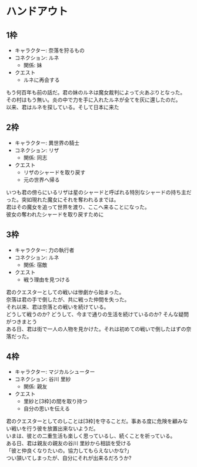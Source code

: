 # ハンドアウト

## 1枠

- キャラクター: 奈落を狩るもの
- コネクション: ルネ
    - 関係: 妹
- クエスト
    - ルネに再会する

もう何百年も前の話だ。君の妹のルネは魔女裁判によって火あぶりとなった。  
その村はもう無い。炎の中で力を手に入れたルネが全てを灰に還したのだ。  
以来、君はルネを探している。そして日本に来た


## 2枠

- キャラクター: 異世界の騎士
- コネクション: リザ
    - 関係: 同志
- クエスト
    - リザのシャードを取り戻す
    - 元の世界へ帰る

いつも君の傍らにいるリザは星のシャードと呼ばれる特別なシャードの持ち主だった。突如現れた魔女にそれを奪われるまでは。  
君はその魔女を追って世界を渡り、ここへ来ることになった。  
彼女の奪われたシャードを取り戻すために

## 3枠

- キャラクター: 力の執行者
- コネクション: ルネ
    - 関係: 宿敵
- クエスト
    - 戦う理由を見つける

君のクエスターとしての戦いは惨劇から始まった。  
奈落は君の手で倒したが、共に戦った仲間を失った。  
それ以来、君は奈落との戦いを続けている。  
どうして戦うのか? どうして、今まで通りの生活を続けているのか? そんな疑問がつきまとう  
ある日、君は街で一人の人物を見かけた。それは初めての戦いで倒したはずの奈落だった。

## 4枠

- キャラクター: マジカルシューター
- コネクション: 谷川 里紗
    - 関係: 親友
- クエスト
    - 里紗と\[3枠]の間を取り持つ
    - 自分の思いを伝える

君のクエスターとしてのしことは\[3枠]を守ることだ。事ある度に危険を顧みない戦いを行う彼を放置出来ないようだ。  
いまは、彼との二重生活も楽しく思っているし、続くことを祈っている。  
ある日、君は親友の親友の谷川 里紗から相談を受ける  
「彼と仲良くなりたいの。協力してもらえないかな?」  
つい頷いてしまったが、自分にそれが出来るだろうか?
